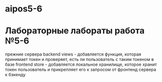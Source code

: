 # aipos5-6
# Лабораторные лабораты работа №5-6
 прежние сервера backend
		views - добавляется функция, которая принимает токен и проверяет, есть ли пользователь с таким токеном в базе
	frontend
		store - добавляется локальное хранилище, которое хранит токен пользователь и прикрепляет его к запросом от фронтенд сервера к бэкенду
